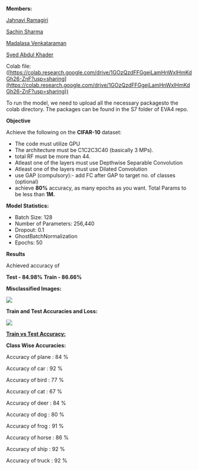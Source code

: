 **Members:**

[Jahnavi Ramagiri](https://canvas.instructure.com/courses/1804302/users/25685093)

[Sachin Sharma](https://canvas.instructure.com/courses/1804302/users/23724529)

[Madalasa Venkataraman](https://canvas.instructure.com/courses/1804302/users/25685106)

[Syed Abdul Khader](https://canvas.instructure.com/courses/1804302/users/25685109)

Colab file:([https://colab.research.google.com/drive/1GOzQzdFFGgejLamHnWxlHmKdGh26-ZnF?usp=sharing](https://colab.research.google.com/drive/1GOzQzdFFGgejLamHnWxlHmKdGh26-ZnF?usp=sharing))

To run the model, we need to upload all the necessary packagesto the colab directory. The packages can be found in the S7 folder of EVA4 repo.

**Objective**

Achieve the following on the  **CIFAR-10**  dataset:

- The code must utilize GPU
- The architecture must be C1C2C3C40 (basically 3 MPs).
- total RF must be more than 44.
- Atleast one of the layers must use Depthwise Separable Convolution
- Atleast one of the layers must use Dilated Convolution
- use GAP (compulsory):- add FC after GAP to target no. of classes (optional)
- achieve  **80%**  accuracy, as many epochs as you want. Total Params to be less than  **1M.**

**Model Statistics:**

- Batch Size: 128
- Number of Parameters: 256,440
- Dropout: 0.1
- GhostBatchNormalization
- Epochs: 50

**Results**

Achieved accuracy of

**Test - 84.98%**   **Train - 86.66%**

**Misclassified Images:**

[![](RackMultipart20200509-4-6go8lq_html_dfa9b2c8c1b01f83.png)](https://github.com/abksyed/EVA4/blob/master/S7/Images/MissClassifiedImages.png)

**Train and Test Accuracies and Loss:**

[![](RackMultipart20200509-4-6go8lq_html_9d9c2ab2e4675634.png)](https://github.com/abksyed/EVA4/blob/master/S7/Images/Test-Train%20Accuracy%20and%20Loss.png)

[**Train vs Test Accuracy:**](https://github.com/JahnaviRamagiri/EVA-B2/blob/master/S7/results/Train%20vs%20test.png)

**Class Wise Accuracies:**

Accuracy of plane : 84 %

Accuracy of car : 92 %

Accuracy of bird : 77 %

Accuracy of cat : 67 %

Accuracy of deer : 84 %

Accuracy of dog : 80 %

Accuracy of frog : 91 %

Accuracy of horse : 86 %

Accuracy of ship : 92 %

Accuracy of truck : 92 %
